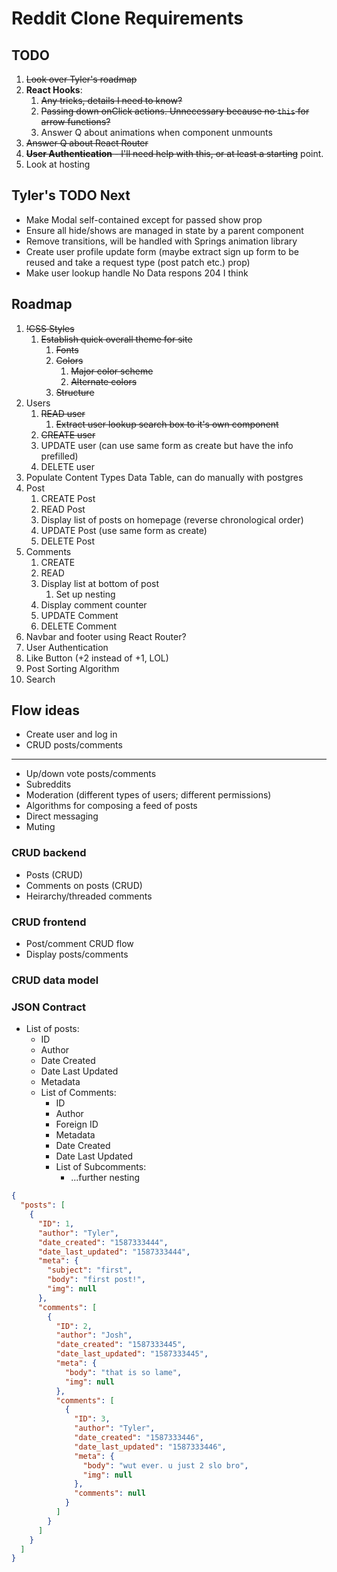 # Reddit Clone Requirements

## TODO

1. ~~Look over Tyler's roadmap~~
2. **React Hooks**:
   1. ~~Any tricks, details I need to know?~~
   2. ~~Passing down onClick actions. Unnecessary because no `this` for arrow functions?~~
   3. Answer Q about animations when component unmounts
3. ~~Answer Q about React Router~~
4. ~~**User Authentication** - I'll need help with this, or at least a starting~~ point.
5. Look at hosting

## Tyler's TODO Next

- Make Modal self-contained except for passed show prop
- Ensure all hide/shows are managed in state by a parent component
- Remove transitions, will be handled with Springs animation library
- Create user profile update form (maybe extract sign up form to be reused and take a request type (post patch etc.) prop)
- Make user lookup handle No Data respons 204 I think

## Roadmap

  1. ~~!CSS Styles~~
     1. ~~Establish quick overall theme for site~~
        1. ~~Fonts~~
        2. ~~Colors~~
           1. ~~Major color scheme~~
           2. ~~Alternate colors~~
        3. ~~Structure~~
  2. Users
     1. ~~READ user~~
        1. ~~Extract user lookup search box to it's own component~~
     2. ~~CREATE user~~
     3. UPDATE user (can use same form as create but have the info prefilled)
     4. DELETE user
  3. Populate Content Types Data Table, can do manually with postgres
  4. Post
     1. CREATE Post
     2. READ Post
     3. Display list of posts on homepage (reverse chronological order)
     4. UPDATE Post (use same form as create)
     5. DELETE Post
  5. Comments
     1. CREATE
     2. READ
     3. Display list at bottom of post
        1. Set up nesting
     4. Display comment counter
     5. UPDATE Comment
     6. DELETE Comment
  6. Navbar and footer using React Router?
  7. User Authentication
  8. Like Button (+2 instead of +1, LOL)
  9. Post Sorting Algorithm
  10. Search
  
## Flow ideas

- Create user and log in
- CRUD posts/comments
-----
- Up/down vote posts/comments
- Subreddits
- Moderation (different types of users; different permissions)
- Algorithms for composing a feed of posts
- Direct messaging
- Muting

### CRUD backend

- Posts (CRUD)
- Comments on posts (CRUD)
- Heirarchy/threaded comments

### CRUD frontend

- Post/comment CRUD flow
- Display posts/comments

### CRUD data model

### JSON Contract

- List of posts:
  - ID
  - Author
  - Date Created
  - Date Last Updated
  - Metadata
  - List of Comments:
    - ID
    - Author
    - Foreign ID
    - Metadata
    - Date Created
    - Date Last Updated
    - List of Subcomments:
      - ...further nesting

```JSON
{
  "posts": [
    {
      "ID": 1,
      "author": "Tyler",
      "date_created": "1587333444",
      "date_last_updated": "1587333444",
      "meta": {
        "subject": "first",
        "body": "first post!",
        "img": null
      },
      "comments": [
        {
          "ID": 2,
          "author": "Josh",
          "date_created": "1587333445",
          "date_last_updated": "1587333445",
          "meta": {
            "body": "that is so lame",
            "img": null
          },
          "comments": [
            {
              "ID": 3,
              "author": "Tyler",
              "date_created": "1587333446",
              "date_last_updated": "1587333446",
              "meta": {
                "body": "wut ever. u just 2 slo bro",
                "img": null
              },
              "comments": null
            }
          ]
        }
      ]
    }
  ]
}
```